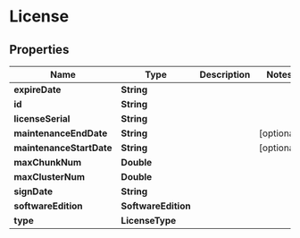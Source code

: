 

# License


## Properties

Name | Type | Description | Notes
------------ | ------------- | ------------- | -------------
**expireDate** | **String** |  | 
**id** | **String** |  | 
**licenseSerial** | **String** |  | 
**maintenanceEndDate** | **String** |  |  [optional]
**maintenanceStartDate** | **String** |  |  [optional]
**maxChunkNum** | **Double** |  | 
**maxClusterNum** | **Double** |  | 
**signDate** | **String** |  | 
**softwareEdition** | **SoftwareEdition** |  | 
**type** | **LicenseType** |  | 




